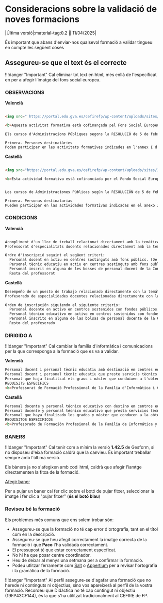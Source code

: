 # Consideracions sobre la validació de noves formacions

|Última versió|:material-tag:0.2 :date: 11/04/2025|


És important que abans d'enviar-nos qualsevol formació a validar tingueu en compte les següent coses

## Assegureu-se que el text és el correcte


!!!danger "Important"
    Cal eliminar tot text en html, més enllà de l'especificat en per a afegir l'imatge del fons social europeu.

### OBSERVACIONS

**Valencià**
```html
 
<img src=" https://portal.edu.gva.es/cefirefp/wp-content/uploads/sites/188/2023/10/ES-Cofinanciado-por-la-Union-Europea_POS.jpg" width="298" height="68" alt="Fondo Social Europeo"><br>

<b>Aquesta activitat formativa està cofinançada pel Fons Social Europeu. L'FSE inverteix en el teu futur</b> 

Els cursos d'Administracions Públiques segons la RESOLUCIÓ de 5 de febrer de 2024, de la Direcció General de Funció Pública, per la qual es convoquen les accions formatives incloses en el Pla de formació del personal al servici de la Generalitat per a l'exercici 2024, van dirigits a:

Primera. Persones destinatàries
Poden participar en les activitats formatives indicades en l'annex I d'esta resolució el personal al servici de l'Administració de la Generalitat, gestionat per la Direcció General de Funció Pública, que reunisca els requisits específics establits, si és el cas, en cada activitat.
```
**Castellà**
```html
 
<img src="https://portal.edu.gva.es/cefirefp/wp-content/uploads/sites/188/2023/10/ES-Cofinanciado-por-la-Union-Europea_POS.jpg" width="298" height="68" alt="Fondo Social Europeo"><br> 

<b>Esta actividad formativa está cofinanciada por el Fondo Social Europeo. El FSE invierte en tu futuro</b>   


Los cursos de Administraciones Públicas según la RESOLUCIÓN de 5 de febrero de 2024, de la Dirección General de Función Pública, por la que se convocan las acciones formativas incluidas en el Plan de formación del personal al servicio de la Generalitat para el ejercicio 2024, van dirigidos a:

Primera. Personas destinatarias
Pueden participar en las actividades formativas indicadas en el anexo I de esta resolución el personal al servicio de la Administración de la Generalitat, gestionado por la Dirección General de Función Pública, que reúna los requisitos específicos establecidos, si es el caso, en cada actividad
```

### CONDICIONS


**Valencià**
```html
 
Acompliment d'un lloc de treball relacionat directament amb la temàtica de l'activitat  
Professorat d'especialitats docents relacionades directament amb la temàtica de l'activitat

Ordre d'inscripció seguint el següent criteri:  
  Personal docent en actiu en centres sostinguts amb fons públics. (De titularitat pública i privats concertats. Art. 108 LOE 2/2006)  
  Personal tècnic educatiu en actiu en centres sostinguts amb fons públics. (De titularitat pública i privats concertats. Art. 108 LOE 2/2006)  
  Personal inscrit en alguna de les bosses de personal docent de la Conselleria d'Educació, Universitats i Ocupació  
  Resta del professorat  
```

**Castellà**
```html 
Desempeño de un puesto de trabajo relacionado directamente con la temática de la actividad  
Profesorado de especialidades docentes relacionadas directamente con la temática de la actividad

Orden de inscripción siguiendo el siguiente criterio:  
  Personal docente en activo en centros sostenidos con fondos públicos. (De titularidad pública y privados concertados. Art. 108 LOE 2/2006)  
  Personal técnico educativo en activo en centros sostenidos con fondos públicos. (De titularidad pública y privados concertados. Art. 108 LOE 2/2006)  
  Personal inscrito en alguna de las bolsas de personal docente de la Conselleria de Educación, Universidades y Empleo  
  Resto del profesorado  
```

### DIRIGIDO A

!!!danger "Important"
    Cal cambiar la família d'informàtica i comunicacions per la que corresponga a la formació que es va a validar.


**Valencià**
```html
Personal docent i personal tècnic educatiu amb destinació en centres educatius no universitaris de la Comunitat Valenciana en els quals s'impartisquen els ensenyaments regulats per la Llei orgànica d'Educació 
Personal docent i personal tècnic educatiu que preste servicis tècnics de suport educatiu als centres indicats en l'apartat anterior 
Personal que haja finalitzat els graus i màster que conduïxen a l'obtenció de la titulació docent, sempre que es troben inscrits en alguna de les bosses de personal docent de la Conselleria d'Educació, Universitats i Ocupació i este personal no supose més del 50% de participació en l'activitat 
REQUISITS ESPECÍFICS 
<b>Professorat de Formació Professional de la Família d'Informàtica i Comunicacions i EAE</b> 
```
**Castellà**
```html
Personal docente y personal técnico educativo con destino en centros educativos no universitarios de la Comunitat Valenciana en los que se impartan las enseñanzas reguladas por la Ley Orgánica de Educación
Personal docente y personal técnico educativo que presta servicios técnicos de apoyo educativo en los centros indicados en el apartado anterior 
Personal que haya finalizado los grados y máster que conducen a la obtención de la titulación docente, siempre que se encuentran inscritos en alguna de las bolsas de personal docente de la Consellería de Educación, Universidades y Ocupación y este personal no suponga más del 50% de participación en la actividad 
REQUISITOS ESPECÍFICOS 
<b>Profesorado de Formación Profesional de la Familia de Informática y Comunicaciones y EAE</b> 

```
 
### BANERS

!!!danger "Important"
    Cal tenir com a mínim la versió **1.42.5** de Gesform, si no disposeu d'eixa formació caldrà que la canvieu. És important treballar sempre amb l'última versió.

Els bàners ja no s'afegixen amb codi html, caldrà que afegir l'iamtge directamenten la fitxa de la formació.

[Afegir baner](./img/formaciones/1.png)

Per a pujar un baner cal fer clic sobre el botó de pujar fitxer, seleccionar la imatge i fer clic a "pujar fitxer" (**és el botó blau**)

### Reviseu bé la formació

Els problemes més comuns que ens solem trobar són:

* Assegureu-se que la formació no té cap error d'ortografia, tant en el títol com en la descripció.
* Assegureu-se que heu afegit correctament la imatge correcta de la formació i que **Paco** l'ha validada correctament.
* El pressupost té que estar correctament especficat.
* No hi ha que posar centre coordinador.
* Heu de deixar al menys una setmana per a confirmar la formació.
* Podeu utlitzar ferramente com [Salt](https://salt.gva.es/auto/traductor-corrector/salt-correctorweb.html) o [Appertium](https://www.apertium.org/index.cat.html#?dir=spa-epo&q=) per a revisar l'ortografia i la gramàtica de la formació.

!!!danger "Important"
    Al perfil assegure-se d'agafar una formació que no herede ni continguts ni objectius, sino vos apareixerà al perfil de la vostra formació. Recordeu que Didàctica no té cap contingut ni objectiu (19FP43CF144), és la que s'ha utilitzat tradicionalment al CEFIRE de FP. 
